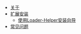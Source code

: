 * [关于](compiler.md)
* [扩展安装](loader.md)
    * [使用Loader-Helper安装向导](loader-helper.md)
* [常见问题](question.md)
